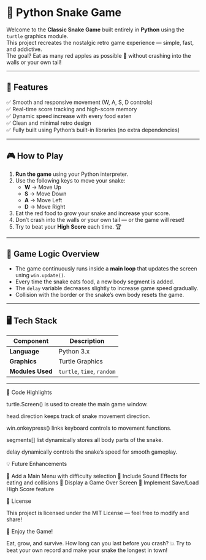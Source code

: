 # 🐍 Python Snake Game

Welcome to the **Classic Snake Game** built entirely in **Python** using the `turtle` graphics module.  
This project recreates the nostalgic retro game experience — simple, fast, and addictive.  
The goal? Eat as many red apples as possible 🍎 without crashing into the walls or your own tail!

---

## 🚀 Features

✅ Smooth and responsive movement (W, A, S, D controls)  
✅ Real-time score tracking and high-score memory  
✅ Dynamic speed increase with every food eaten  
✅ Clean and minimal retro design  
✅ Fully built using Python’s built-in libraries (no extra dependencies)

---

## 🎮 How to Play

1. **Run the game** using your Python interpreter.
2. Use the following keys to move your snake:
   - **W** → Move Up  
   - **S** → Move Down  
   - **A** → Move Left  
   - **D** → Move Right
3. Eat the red food to grow your snake and increase your score.
4. Don’t crash into the walls or your own tail — or the game will reset!
5. Try to beat your **High Score** each time. 🏆

---

## 🧠 Game Logic Overview

- The game continuously runs inside a **main loop** that updates the screen using `win.update()`.
- Every time the snake eats food, a new body segment is added.
- The `delay` variable decreases slightly to increase game speed gradually.
- Collision with the border or the snake’s own body resets the game.

---

## 🖥️ Tech Stack

| Component | Description |
|------------|--------------|
| **Language** | Python 3.x |
| **Graphics** | Turtle Graphics |
| **Modules Used** | `turtle`, `time`, `random` |

---

🧩 Code Highlights

turtle.Screen() is used to create the main game window.

head.direction keeps track of snake movement direction.

win.onkeypress() links keyboard controls to movement functions.

segments[] list dynamically stores all body parts of the snake.

delay dynamically controls the snake’s speed for smooth gameplay.

💡 Future Enhancements

🔹 Add a Main Menu with difficulty selection
🔹 Include Sound Effects for eating and collisions
🔹 Display a Game Over Screen
🔹 Implement Save/Load High Score feature

📜 License

This project is licensed under the MIT License — feel free to modify and share!

🐍 Enjoy the Game!

Eat, grow, and survive. How long can you last before you crash? 💥
Try to beat your own record and make your snake the longest in town!